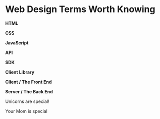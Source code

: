 
# Web Design Terms Worth Knowing

**HTML**

**CSS**

**JavaScript**

**API**

**SDK**

**Client Library**

**Client / The Front End**

**Server / The Back End**

Unicorns are special!

Your Mom is special
